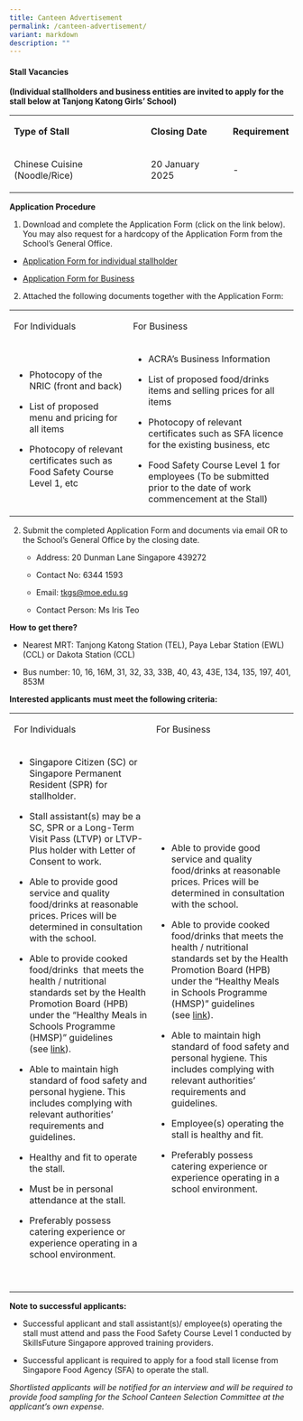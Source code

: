 ```yaml
---
title: Canteen Advertisement
permalink: /canteen-advertisement/
variant: markdown
description: ""
---
```

<h4><strong>Stall Vacancies</strong></h4>
<p><strong>(Individual stallholders and business entities are invited to apply for the stall below at Tanjong Katong Girls’ School)</strong>
</p>
<table style="minWidth: 75px">
<colgroup>
<col>
<col>
<col>
</colgroup>
<tbody>
<tr>
<td rowspan="1" colspan="1">
<p><strong>Type of Stall</strong>
</p>
</td>
<td rowspan="1" colspan="1">
<p><strong>Closing Date</strong>
</p>
</td>
<td rowspan="1" colspan="1">
<p><strong>Requirement</strong>
</p>
</td>
</tr>
<tr>
<td rowspan="1" colspan="1">
<p>Chinese Cuisine (Noodle/Rice)</p>
</td>
<td rowspan="1" colspan="1">
<p>20 January 2025</p>
</td>
<td rowspan="1" colspan="1">
<p>-</p>
</td>
</tr>
</tbody>
</table>
<p></p>
<p><strong>Application Procedure</strong>
</p>
<ol data-tight="true" class="tight">
<li>
<p>Download and complete the Application Form (click on the link below).
You may also request for a hardcopy of the Application Form from the School’s
General Office.</p>
</li>
</ol>
<ul data-tight="true" class="tight">
<li>
<p><a href="https://drive.google.com/file/d/1vbu0Qh4MVNsEJCFgjf2O1n1cm-wo4xiE/view?usp=drive_link" target="_blank" rel="noopener">Application Form for individual stallholder</a></p>
</li>
<li>
<p><a href="https://drive.google.com/file/d/1PEOGxMbexytteAmBle5RUhYVJphOBNy1/view?usp=drive_link" target="_blank" rel="noopener">Application Form for Business</a></p>
<p></p>
</li>
</ul>
<ol start="2" data-tight="true" class="tight">
<li>
<p>Attached the following documents together with the Application Form:</p>
</li>
</ol>
<table style="minWidth: 50px">
<colgroup>
<col>
<col>
</colgroup>
<tbody>
<tr>
<td rowspan="1" colspan="1">
<p>For Individuals</p>
</td>
<td rowspan="1" colspan="1">
<p>For Business</p>
</td>
</tr>
<tr>
<td rowspan="1" colspan="1">
<ul data-tight="true" class="tight">
<li>
<p>Photocopy of the NRIC (front and back)</p>
</li>
<li>
<p>List of proposed menu and pricing for all items</p>
</li>
<li>
<p>Photocopy of relevant certificates such as Food Safety Course Level 1,
etc</p>
</li>
</ul>
</td>
<td rowspan="1" colspan="1">
<ul data-tight="true" class="tight">
<li>
<p>ACRA’s Business Information</p>
</li>
<li>
<p>List of proposed food/drinks items and selling prices for all items</p>
</li>
<li>
<p>Photocopy of relevant certificates such as SFA licence for the existing
business, etc</p>
</li>
<li>
<p>Food Safety Course Level 1 for employees (To be submitted prior to the
date of work commencement at the Stall)</p>
</li>
</ul>
</td>
</tr>
</tbody>
</table>
<ol start="2" data-tight="true" class="tight">
<li>
<p>Submit the completed Application Form and documents via email OR to the
School’s General Office by the closing date.</p>
<p></p>
<ul data-tight="true" class="tight">
<li>
<p>Address: 20 Dunman Lane Singapore 439272</p>
</li>
<li>
<p>Contact No: 6344 1593</p>
</li>
<li>
<p>Email: <a href="mailto:tkgs@moe.edu.sg" target="">tkgs@moe.edu.sg</a>
</p>
</li>
<li>
<p>Contact Person: Ms Iris Teo</p>
<p></p>
</li>
</ul>
</li>
</ol>
<p><strong>How to get there?</strong>
</p>
<ul data-tight="true" class="tight">
<li>
<p>Nearest MRT: Tanjong Katong Station (TEL), Paya Lebar Station (EWL) (CCL)
or Dakota Station (CCL)</p>
</li>
<li>
<p>Bus number: 10, 16, 16M, 31, 32, 33, 33B, 40, 43, 43E, 134, 135, 197,
401, 853M</p>
<p></p>
</li>
</ul>
<p><strong>Interested applicants must meet the following criteria:</strong>
</p>
<table style="minWidth: 50px">
<colgroup>
<col>
<col>
</colgroup>
<tbody>
<tr>
<td rowspan="1" colspan="1">
<p>For Individuals</p>
</td>
<td rowspan="1" colspan="1">
<p>For Business</p>
</td>
</tr>
<tr>
<td rowspan="1" colspan="1">
<ul data-tight="true" class="tight">
<li>
<p>Singapore Citizen (SC) or Singapore Permanent Resident (SPR) for stallholder.</p>
<p></p>
</li>
<li>
<p>Stall assistant(s) may be a SC, SPR or a Long-Term Visit Pass (LTVP) or
LTVP-Plus holder with Letter of Consent to work.</p>
<p></p>
</li>
<li>
<p>Able to provide good service and quality food/drinks at reasonable prices.
Prices will be determined in consultation with the school.</p>
<p></p>
</li>
<li>
<p>Able to provide cooked food/drinks&nbsp; that meets the health / nutritional
standards set by the Health Promotion Board (HPB) under the “Healthy Meals
in Schools Programme (HMSP)” guidelines (see&nbsp;<a href="https://www.hpb.gov.sg/schools/school-programmes/healthy-meals-in-schools-programme" rel="noopener noreferrer nofollow" target="_blank">link</a>).</p>
<p></p>
</li>
<li>
<p>Able to maintain high standard of food safety and personal hygiene. This
includes complying with relevant authorities’ requirements and guidelines.</p>
<p></p>
</li>
<li>
<p>Healthy and fit to operate the stall.</p>
<p></p>
</li>
<li>
<p>Must be in personal attendance at the stall.</p>
<p></p>
</li>
<li>
<p>Preferably possess catering experience or experience operating in a school
environment.</p>
</li>
</ul>
<p><strong>&nbsp;</strong>
</p>
</td>
<td rowspan="1" colspan="1">
<ul data-tight="true" class="tight">
<li>
<p>Able to provide good service and quality food/drinks at reasonable prices.
Prices will be determined in consultation with the school.</p>
<p></p>
</li>
<li>
<p>Able to provide cooked food/drinks that meets the health / nutritional
standards set by the Health Promotion Board (HPB) under the “Healthy Meals
in Schools Programme (HMSP)” guidelines (see&nbsp;<a href="https://www.hpb.gov.sg/schools/school-programmes/healthy-meals-in-schools-programme" rel="noopener noreferrer nofollow" target="_blank">link</a>).</p>
<p></p>
</li>
<li>
<p>Able to maintain high standard of food safety and personal hygiene. This
includes complying with relevant authorities’ requirements and guidelines.</p>
<p></p>
</li>
<li>
<p>Employee(s) operating the stall is healthy and fit.</p>
<p></p>
</li>
<li>
<p>Preferably possess catering experience or experience operating in a school
environment.</p>
</li>
</ul>
</td>
</tr>
</tbody>
</table>
<p></p>
<p><strong>Note to successful applicants:</strong>
</p>
<ul data-tight="true" class="tight">
<li>
<p>Successful applicant and stall assistant(s)/ employee(s) operating the
stall must attend and pass the Food Safety Course Level 1 conducted by
SkillsFuture Singapore approved training providers.</p>
</li>
<li>
<p>Successful applicant is required to apply for a food stall license from
Singapore Food Agency (SFA) to operate the stall.</p>
</li>
</ul>
<p><em>Shortlisted applicants will be notified for an interview and will be required to provide food sampling for the School Canteen Selection Committee at the applicant’s own expense.</em>
</p>